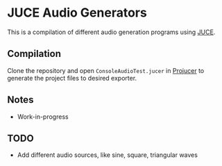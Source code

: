 # JUCE Audio Generators

This is a compilation of different audio generation programs using [JUCE](https://juce.com/).

## Compilation
Clone the repository and open `ConsoleAudioTest.jucer` in [Projucer](https://juce.com/discover/projucer) to generate the project files to desired exporter.

## Notes
- Work-in-progress

## TODO
- Add different audio sources, like sine, square, triangular waves
